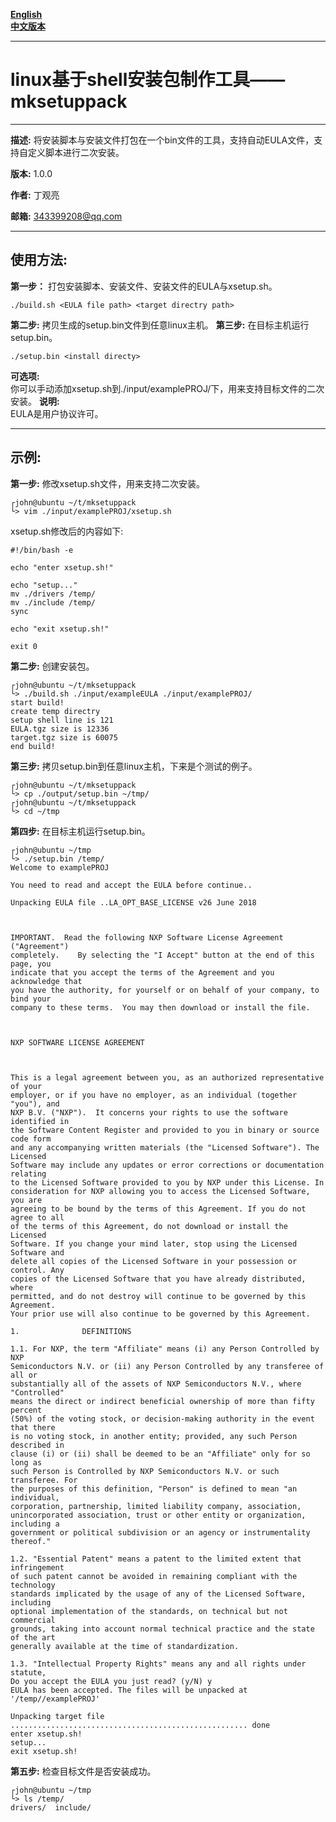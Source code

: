 [**English**](https://github.com/dingguanliang/mksetuppack/blob/master/README.md)  
[**中文版本**](https://github.com/dingguanliang/mksetuppack/blob/master/README_CH.md)

---

# linux基于shell安装包制作工具——mksetuppack

---

**描述:** 将安装脚本与安装文件打包在一个bin文件的工具，支持自动EULA文件，支持自定义脚本进行二次安装。

**版本:** 1.0.0


**作者:** 丁观亮

**邮箱:** 343399208@qq.com

---

## 使用方法:

**第一步：** 打包安装脚本、安装文件、安装文件的EULA与xsetup.sh。
```
./build.sh <EULA file path> <target directry path>
```
**第二步:** 拷贝生成的setup.bin文件到任意linux主机。
**第三步:** 在目标主机运行setup.bin。
```
./setup.bin <install directy>
```
**可选项:**  
你可以手动添加xsetup.sh到./input/examplePROJ/下，用来支持目标文件的二次安装。
**说明:**  
EULA是用户协议许可。

---

## 示例:  
**第一步:** 修改xsetup.sh文件，用来支持二次安装。
```
┌john@ubuntu ~/t/mksetuppack
└> vim ./input/examplePROJ/xsetup.sh
```
xsetup.sh修改后的内容如下:
```
#!/bin/bash -e

echo "enter xsetup.sh!"

echo "setup..."
mv ./drivers /temp/
mv ./include /temp/
sync

echo "exit xsetup.sh!"

exit 0
```
**第二步:** 创建安装包。
```
┌john@ubuntu ~/t/mksetuppack
└> ./build.sh ./input/exampleEULA ./input/examplePROJ/
start build!
create temp directry
setup shell line is 121
EULA.tgz size is 12336
target.tgz size is 60075
end build!
```
**第三步:** 拷贝setup.bin到任意linux主机，下来是个测试的例子。
```
┌john@ubuntu ~/t/mksetuppack
└> cp ./output/setup.bin ~/tmp/
┌john@ubuntu ~/t/mksetuppack
└> cd ~/tmp
```
**第四步:** 在目标主机运行setup.bin。
```
┌john@ubuntu ~/tmp
└> ./setup.bin /temp/
Welcome to examplePROJ

You need to read and accept the EULA before continue..

Unpacking EULA file ..LA_OPT_BASE_LICENSE v26 June 2018



IMPORTANT.  Read the following NXP Software License Agreement ("Agreement")
completely.    By selecting the "I Accept" button at the end of this page, you
indicate that you accept the terms of the Agreement and you acknowledge that
you have the authority, for yourself or on behalf of your company, to bind your
company to these terms.  You may then download or install the file.



NXP SOFTWARE LICENSE AGREEMENT



This is a legal agreement between you, as an authorized representative of your
employer, or if you have no employer, as an individual (together "you"), and
NXP B.V. ("NXP").  It concerns your rights to use the software identified in
the Software Content Register and provided to you in binary or source code form
and any accompanying written materials (the "Licensed Software"). The Licensed
Software may include any updates or error corrections or documentation relating
to the Licensed Software provided to you by NXP under this License. In
consideration for NXP allowing you to access the Licensed Software, you are
agreeing to be bound by the terms of this Agreement. If you do not agree to all
of the terms of this Agreement, do not download or install the Licensed
Software. If you change your mind later, stop using the Licensed Software and
delete all copies of the Licensed Software in your possession or control. Any
copies of the Licensed Software that you have already distributed, where
permitted, and do not destroy will continue to be governed by this Agreement.
Your prior use will also continue to be governed by this Agreement.

1.              DEFINITIONS

1.1. For NXP, the term "Affiliate" means (i) any Person Controlled by NXP
Semiconductors N.V. or (ii) any Person Controlled by any transferee of all or
substantially all of the assets of NXP Semiconductors N.V., where "Controlled"
means the direct or indirect beneficial ownership of more than fifty percent
(50%) of the voting stock, or decision-making authority in the event that there
is no voting stock, in another entity; provided, any such Person described in
clause (i) or (ii) shall be deemed to be an "Affiliate" only for so long as
such Person is Controlled by NXP Semiconductors N.V. or such transferee. For
the purposes of this definition, "Person" is defined to mean "an individual,
corporation, partnership, limited liability company, association,
unincorporated association, trust or other entity or organization, including a
government or political subdivision or an agency or instrumentality thereof."

1.2. "Essential Patent" means a patent to the limited extent that infringement
of such patent cannot be avoided in remaining compliant with the technology
standards implicated by the usage of any of the Licensed Software, including
optional implementation of the standards, on technical but not commercial
grounds, taking into account normal technical practice and the state of the art
generally available at the time of standardization.

1.3. "Intellectual Property Rights" means any and all rights under statute,
Do you accept the EULA you just read? (y/N) y
EULA has been accepted. The files will be unpacked at '/temp//examplePROJ'

Unpacking target file ..................................................... done
enter xsetup.sh!
setup...
exit xsetup.sh!
```
**第五步:** 检查目标文件是否安装成功。
```
┌john@ubuntu ~/tmp
└> ls /temp/
drivers/  include/
```


